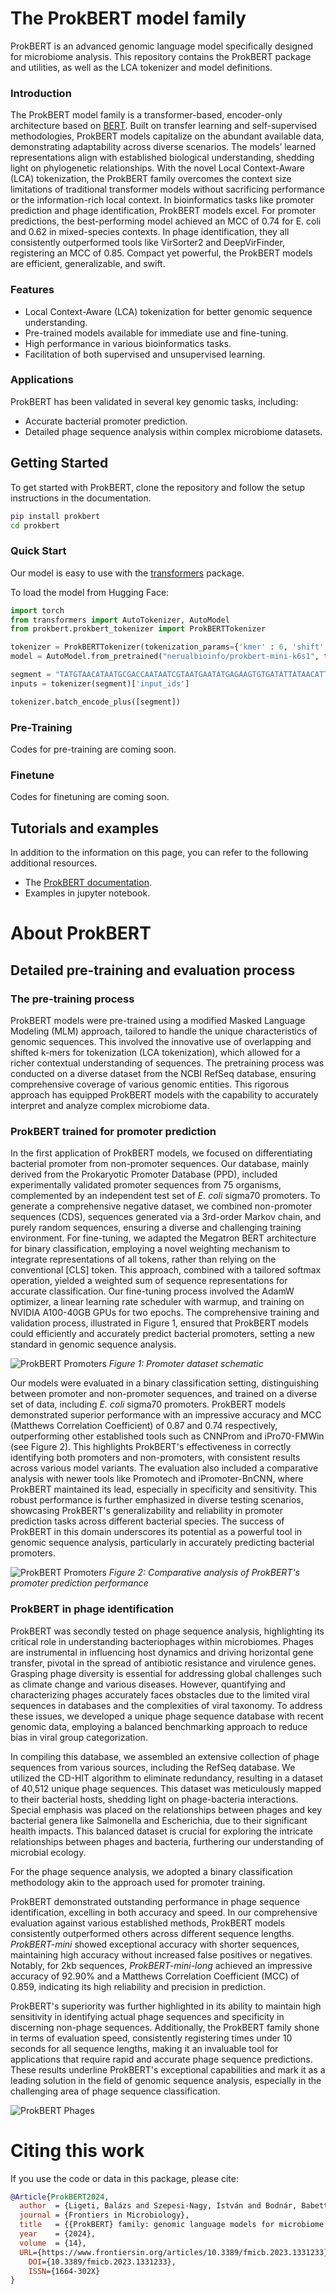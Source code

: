 # The ProkBERT model family

ProkBERT is an advanced genomic language model specifically designed for microbiome analysis. This repository contains the ProkBERT package and utilities, as well as the LCA tokenizer and model definitions.

### Introduction
The ProkBERT model family is a transformer-based, encoder-only architecture based on [BERT](https://github.com/google-research/bert). Built on transfer learning and self-supervised methodologies, ProkBERT models capitalize on the abundant available data, demonstrating adaptability across diverse scenarios. The models’ learned representations align with established biological understanding, shedding light on phylogenetic relationships. With the novel Local Context-Aware (LCA) tokenization, the ProkBERT family overcomes the context size limitations of traditional transformer models without sacrificing performance or the information-rich local context. In bioinformatics tasks like promoter prediction and phage identification, ProkBERT models excel. For promoter predictions, the best-performing model achieved an MCC of 0.74 for E. coli and 0.62 in mixed-species contexts. In phage identification, they all consistently outperformed tools like VirSorter2 and DeepVirFinder, registering an MCC of 0.85. Compact yet powerful, the ProkBERT models are efficient, generalizable, and swift.

### Features
- Local Context-Aware (LCA) tokenization for better genomic sequence understanding.
- Pre-trained models available for immediate use and fine-tuning.
- High performance in various bioinformatics tasks.
- Facilitation of both supervised and unsupervised learning.

### Applications

ProkBERT has been validated in several key genomic tasks, including:
- Accurate bacterial promoter prediction.
- Detailed phage sequence analysis within complex microbiome datasets.

## Getting Started

To get started with ProkBERT, clone the repository and follow the setup instructions in the documentation.

```bash
pip install prokbert
cd prokbert
```

### Quick Start
Our model is easy to use with the [transformers](https://github.com/huggingface/transformers) package.


To load the model from Hugging Face:
```python
import torch
from transformers import AutoTokenizer, AutoModel
from prokbert.prokbert_tokenizer import ProkBERTTokenizer

tokenizer = ProkBERTTokenizer(tokenization_params={'kmer' : 6, 'shift' : 1})
model = AutoModel.from_pretrained("nerualbioinfo/prokbert-mini-k6s1", trust_remote_code=True)

segment = "TATGTAACATAATGCGACCAATAATCGTAATGAATATGAGAAGTGTGATATTATAACATTTCATGACTACTGCAAGACTAA"
inputs = tokenizer(segment)['input_ids']

tokenizer.batch_encode_plus([segment])

```


### Pre-Training

Codes for pre-training are coming soon.

### Finetune

Codes for finetuning are coming soon.

## Tutorials and examples

In addition to the information on this page, you can refer to the following additional resources.

- The [ProkBERT documentation](https://prokbert.readthedocs.io/en/latest/).
- Examples in jupyter notebook.

# About ProkBERT  
## Detailed pre-training and evaluation process

### The pre-training process

ProkBERT models were pre-trained using a modified Masked Language Modeling (MLM) approach, tailored to handle the unique characteristics of genomic sequences. This involved the innovative use of overlapping and shifted k-mers for tokenization (LCA tokenization), which allowed for a richer contextual understanding of sequences. The pretraining process was conducted on a diverse dataset from the NCBI RefSeq database, ensuring comprehensive coverage of various genomic entities. This rigorous approach has equipped ProkBERT models with the capability to accurately interpret and analyze complex microbiome data.

### ProkBERT trained for promoter prediction

In the first application of ProkBERT models, we focused on differentiating bacterial promoter from non-promoter sequences. Our database, mainly derived from the Prokaryotic Promoter Database (PPD), included experimentally validated promoter sequences from 75 organisms, complemented by an independent test set of _E. coli_ sigma70 promoters. To generate a comprehensive negative dataset, we combined non-promoter sequences (CDS), sequences generated via a 3rd-order Markov chain, and purely random sequences, ensuring a diverse and challenging training environment. For fine-tuning, we adapted the Megatron BERT architecture for binary classification, employing a novel weighting mechanism to integrate representations of all tokens, rather than relying on the conventional [CLS] token. This approach, combined with a tailored softmax operation, yielded a weighted sum of sequence representations for accurate classification. Our fine-tuning process involved the AdamW optimizer, a linear learning rate scheduler with warmup, and training on NVIDIA A100-40GB GPUs for two epochs. The comprehensive training and validation process, illustrated in Figure 1, ensured that ProkBERT models could efficiently and accurately predict bacterial promoters, setting a new standard in genomic sequence analysis.

![ProkBERT Promoters](assets/Figure4_promoter_db.png)
*Figure 1: Promoter dataset schematic*

Our models were evaluated in a binary classification setting, distinguishing between promoter and non-promoter sequences, and trained on a diverse set of data, including _E. coli_ sigma70 promoters. ProkBERT models demonstrated superior performance with an impressive accuracy and MCC (Matthews Correlation Coefficient) of 0.87 and 0.74 respectively, outperforming other established tools such as CNNProm and iPro70-FMWin (see Figure 2). This highlights ProkBERT's effectiveness in correctly identifying both promoters and non-promoters, with consistent results across various model variants. The evaluation also included a comparative analysis with newer tools like Promotech and iPromoter-BnCNN, where ProkBERT maintained its lead, especially in specificity and sensitivity. This robust performance is further emphasized in diverse testing scenarios, showcasing ProkBERT's generalizability and reliability in promoter prediction tasks across different bacterial species. The success of ProkBERT in this domain underscores its potential as a powerful tool in genomic sequence analysis, particularly in accurately predicting bacterial promoters.


![ProkBERT Promoters](assets/Figure6_prom_res.png)
*Figure 2: Comparative analysis of ProkBERT's promoter prediction performance*

### ProkBERT in phage identification

ProkBERT was secondly tested on phage sequence analysis, highlighting its critical role in understanding bacteriophages within microbiomes. Phages are instrumental in influencing host dynamics and driving horizontal gene transfer, pivotal in the spread of antibiotic resistance and virulence genes. Grasping phage diversity is essential for addressing global challenges such as climate change and various diseases. However, quantifying and characterizing phages accurately faces obstacles due to the limited viral sequences in databases and the complexities of viral taxonomy. To address these issues, we developed a unique phage sequence database with recent genomic data, employing a balanced benchmarking approach to reduce bias in viral group categorization.

In compiling this database, we assembled an extensive collection of phage sequences from various sources, including the RefSeq database. We utilized the CD-HIT algorithm to eliminate redundancy, resulting in a dataset of 40,512 unique phage sequences. This dataset was meticulously mapped to their bacterial hosts, shedding light on phage-bacteria interactions. Special emphasis was placed on the relationships between phages and key bacterial genera like Salmonella and Escherichia, due to their significant health impacts. This balanced dataset is crucial for exploring the intricate relationships between phages and bacteria, furthering our understanding of microbial ecology.

For the phage sequence analysis, we adopted a binary classification methodology akin to the approach used for promoter training.

ProkBERT demonstrated outstanding performance in phage sequence identification, excelling in both accuracy and speed. In our comprehensive evaluation against various established methods, ProkBERT models consistently outperformed others across different sequence lengths. _ProkBERT-mini_ showed exceptional accuracy with shorter sequences, maintaining high accuracy without increased false positives or negatives. Notably, for 2kb sequences, _ProkBERT-mini-long_ achieved an impressive accuracy of 92.90% and a Matthews Correlation Coefficient (MCC) of 0.859, indicating its high reliability and precision in prediction.

ProkBERT's superiority was further highlighted in its ability to maintain high sensitivity in identifying actual phage sequences and specificity in discerning non-phage sequences. Additionally, the ProkBERT family shone in terms of evaluation speed, consistently registering times under 10 seconds for all sequence lengths, making it an invaluable tool for applications that require rapid and accurate phage sequence predictions. These results underline ProkBERT's exceptional capabilities and mark it as a leading solution in the field of genomic sequence analysis, especially in the challenging area of phage sequence classification.

![ProkBERT Phages](assets/Figure7_phag_res.png)

# Citing this work

If you use the code or data in this package, please cite:

```bibtex
@Article{ProkBERT2024,
  author  = {Ligeti, Balázs and Szepesi-Nagy, István and Bodnár, Babett and Ligeti-Nagy, Noémi and Juhász, János},
  journal = {Frontiers in Microbiology},
  title   = {{ProkBERT} family: genomic language models for microbiome applications},
  year    = {2024},
  volume  = {14},
  URL={https://www.frontiersin.org/articles/10.3389/fmicb.2023.1331233},       
	DOI={10.3389/fmicb.2023.1331233},      
	ISSN={1664-302X}
}
```
